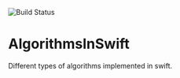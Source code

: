 ![[Build Status](https://travis-ci.org/brew-ops/AlgorithmsInSwift.svg?branch=master)](https://travis-ci.org/brew-ops/AlgorithmsInSwift)

# AlgorithmsInSwift
Different types of algorithms implemented in swift. 

